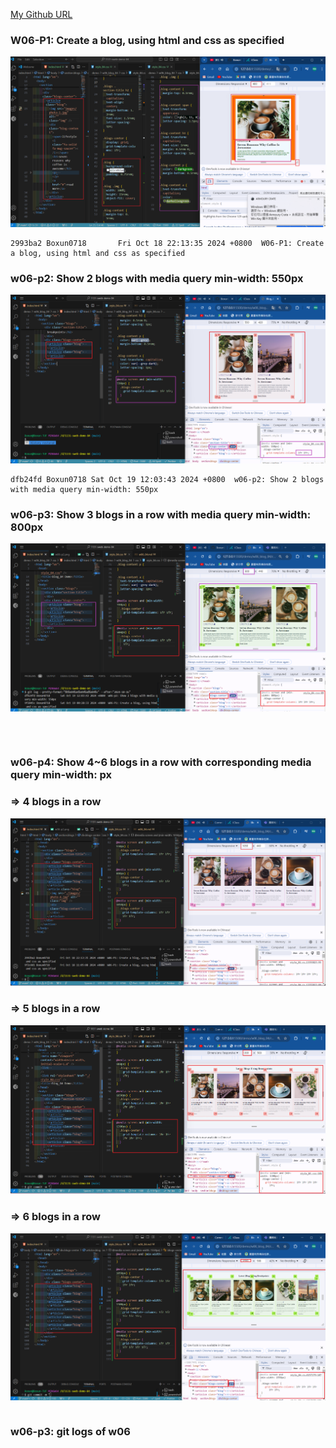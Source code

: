 [My Github URL](https://github.com/Boxun0718/1131-sweb-demo-84)

### W06-P1: Create a blog, using html and css as specified

![](w06-p1.png)

```
2993ba2 Boxun0718       Fri Oct 18 22:13:35 2024 +0800  W06-P1: Create a blog, using html and css as specified
```

### w06-p2: Show 2 blogs with media query min-width: 550px

![](w06-p2.png)

```
dfb24fd Boxun0718 Sat Oct 19 12:03:43 2024 +0800  w06-p2: Show 2 blogs with media query min-width: 550px

```

### w06-p3: Show 3 blogs in a row with media query min-width: 800px

![](w06-p3.png)

```



```

### w06-p4: Show 4~6 blogs in a row with corresponding media query min-width: px

### => 4 blogs in a row

![](w06-p4-1.png)

### => 5 blogs in a row

![](w06-p4-2.png)

### => 6 blogs in a row

![](w06-p4-3.png)

```

```

### w06-p3: git logs of w06

